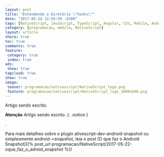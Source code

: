 ```yaml
---
layout: post
title: "Entendendo o Diretório \"hooks\""
date: "2017-05-24 22:56:59 -0300"
tags: [NativeScript, JavaScript, TypeScript, Angular, CSS, Mobile, Android, iOS, Programação, Telerik]
category: [programacao, mobile, NativeScript]
layout: article
share: true
toc: true
comments: true
feature:
 category: true
 index: true
ads:
 show: true
tagcloud: true
show: true
image:
 teaser: programacao/nativescript/NativeScript_logo.png
 feature: programacao/nativescript/NativeScript_logo_1800x600.png
---
```


Artigo sendo escrito.

<!--more-->


**Atenção** Artigo sendo escrito.
{: .notice }

.

Para mais detalhes sobre o plugin ativescript-dev-android-snapshot ou simplesmente android-=snapshot, leia o post [O que faz o Android Snapshot]({% post_url programacao/NativeScript/2017-05-22-oque_faz_o_adroid_snapshot %})
